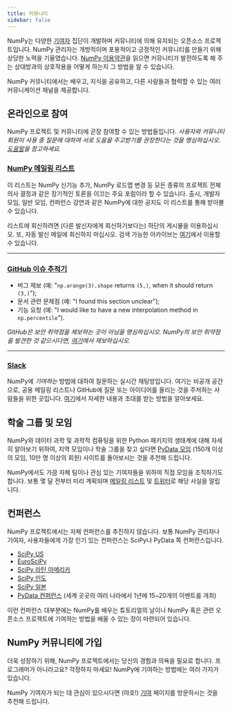 ```yaml
---
title: 커뮤니티
sidebar: false
---
```


NumPy는 다양한 [기여자](/gallery/team.html) 집단이 개발하며 커뮤니티에 의해 유지되는 오픈소스 프로젝트입니다. NumPy 관리자는 개방적이며 포용적이고 긍정적인 커뮤니티를 만들기 위해 상당한 노력을 기울였습니다. [NumPy 이용약관](/code-of-conduct)을 읽으면 커뮤니티가 발전하도록 해 주는 상대방과의 상호작용을 어떻게 하는지 그 방법을 알 수 있습니다.

NumPy 커뮤니티에서는 배우고, 지식을 공유하고, 다른 사람들과 협력할 수 있는 여러 커뮤니케이션 채널을 제공합니다.


## 온라인으로 참여

NumPy 프로젝트 및 커뮤니티에 곧장 참여할 수 있는 방법들입니다. _사용자와 커뮤니티 회원이 사용 중 질문에 대하여 서로 도움을 주고받기를 권장한다는 것을 명심하십시오. [도움말](/gethelp)을 참고하세요._


### [NumPy 메일링 리스트](https://mail.python.org/mailman/listinfo/numpy-discussion)

이 리스트는 NumPy 신기능 추가, NumPy 로드맵 변경 등 모든 종류의 프로젝트 전체 의사 결정과 같은 장기적인 토론을 이끄는 주요 포럼이라 할 수 있습니다. 출시, 개발자 모임, 일반 모임, 컨퍼런스 강연과 같은 NumPy에 대한 공지도 이 리스트를 통해 받아볼 수 있습니다.

리스트에 회신하려면 (다른 발신자에게 회신하기보다는) 하단의 게시물을 이용하십시오. 또, 자동 발신 메일에 회신하지 마십시오. 검색 가능한 아카이브는 [여기](https://mail.python.org/archives/list/numpy-discussion@python.org/)에서 이용할 수 있습니다.

***

### [GitHub 이슈 추적기](https://github.com/numpy/numpy/issues)

- 버그 제보 (예: "`np.arange(3).shape` returns `(5,)`, when it should return `(3,)`");
- 문서 관련 문제점 (예: "I found this section unclear");
- 기능 요청 (예: "I would like to have a new interpolation method in `np.percentile`").

_GitHub은 보안 취약점을 제보하는 곳이 아님을 명심하십시오. NumPy의 보안 취약점을 발견한 것 같으시다면, [여기](https://tidelift.com/docs/security)에서 제보하십시오._

***

### [Slack](https://numpy-team.slack.com)

NumPy에 _기여하는_ 방법에 대하여 질문하는 실시간 채팅방입니다. 여기는 비공개 공간으로, 공용 메일링 리스트나 GitHub에 질문 또는 아이디어를 올리는 것을 주저하는 사람들을 위한 곳입니다. [여기](https://numpy.org/devdocs/dev/index.html#contributing-to-numpy)에서 자세한 내용과 초대를 받는 방법을 알아보세요.


## 학술 그룹 및 모임

NumPy와 데이터 과학 및 과학적 컴퓨팅을 위한 Python 패키지의 생태계에 대해 자세히 알아보기 위하여, 지역 모임이나 학술 그룹을 찾고 싶다면 [PyData 모임](https://www.meetup.com/pro/pydata/) (150개 이상의 모임, 10만 명 이상의 회원) 사이트를 돌아보시는 것을 추천해 드립니다.

NumPy에서도 가끔 자체 팀이나 관심 있는 기여자들을 위하여 직접 모임을 조직하기도 합니다. 보통 몇 달 전부터 미리 계획되며 [메일링 리스트](https://mail.python.org/mailman/listinfo/numpy-discussion) 및 [트위터](https://twitter.com/numpy_team)로 해당 사실을 알립니다.


## 컨퍼런스

NumPy 프로젝트에서는 자체 컨퍼런스를 추진하지 않습니다. 보통 NumPy 관리자나 기여자, 사용자들에게 가장 인기 있는 컨퍼런스는 SciPy나 PyData 쪽 컨퍼런스입니다.

- [SciPy US](https://conference.scipy.org)
- [EuroSciPy](https://www.euroscipy.org)
- [SciPy 라틴 아메리카](https://www.scipyla.org)
- [SciPy 인도](https://scipy.in)
- [SciPy 일본](https://conference.scipy.org)
- [PyData 컨퍼런스](https://pydata.org/event-schedule/) (세계 곳곳의 여러 나라에서 1년에 15~20개의 이벤트를 개최)

이런 컨퍼런스 대부분에는 NumPy를 배우는 튜토리얼의 날이나 NumPy 혹은 관련 오픈소스 프로젝트에 기여하는 방법을 배울 수 있는 장이 마련되어 있습니다.


## NumPy 커뮤니티에 가입

더욱 성장하기 위해, NumPy 프로젝트에서는 당신의 경험과 의욕을 필요로 합니다. 프로그래머가 아니라고요? 걱정하지 마세요! NumPy에 기여하는 방법에는 여러 가지가 있습니다.

NumPy 기여자가 되는 데 관심이 있으시다면 (야호!) [기여](/contribute) 페이지를 방문하시는 것을 추천해 드립니다.

